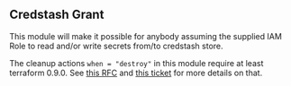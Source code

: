 ## Credstash Grant

This module will make it possible for anybody assuming the supplied IAM Role to read
and/or write secrets from/to credstash store.

The cleanup actions `when = "destroy"` in this module require at least
terraform 0.9.0.
See [this RFC](https://docs.google.com/document/d/15nEcV7fxskDgYrXoNMl6RYIo10PCiZGle7TP8xitrFE/)
and [this ticket](https://github.com/hashicorp/terraform/issues/386) for more
details on that.

